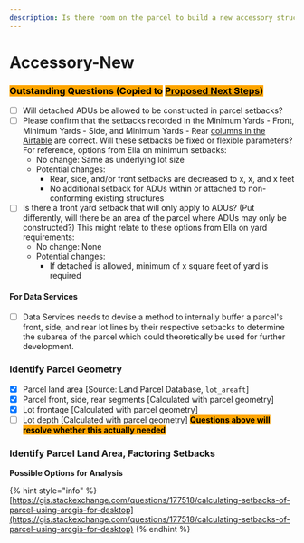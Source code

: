 ```yaml
---
description: Is there room on the parcel to build a new accessory structure?
---
```


# Accessory-New

### <mark style="background-color:orange;">Outstanding Questions (Copied to</mark> [<mark style="background-color:orange;">Proposed Next Steps</mark>](../../proposed-next-steps.md)<mark style="background-color:orange;">)</mark>

* [ ] Will detached ADUs be allowed to be constructed in parcel setbacks?
* [ ] Please confirm that the setbacks recorded in the Minimum Yards - Front, Minimum Yards - Side, and Minimum Yards - Rear [columns in the Airtable](../../assumptions-and-policy/citywide-dimensional-requirements.md) are correct. Will these setbacks be fixed or flexible parameters? For reference, options from Ella on minimum setbacks:
  * No change: Same as underlying lot size&#x20;
  * Potential changes:&#x20;
    * Rear, side, and/or front setbacks are decreased to x, x, and x feet&#x20;
    * No additional setback for ADUs within or attached to non-conforming existing structures&#x20;
* [ ] Is there a front yard setback that will only apply to ADUs? (Put differently, will there be an area of the parcel where ADUs may only be constructed?) This might relate to these options from Ella on yard requirements:
  * No change: None&#x20;
  * Potential changes:
    * If detached is allowed, minimum of x square feet of yard is required

#### For Data Services

* [ ] Data Services needs to devise a method to internally buffer a parcel's front, side, and rear lot lines by their respective setbacks to determine the subarea of the parcel which could theoretically be used for further development.&#x20;

### Identify Parcel Geometry

* [x] Parcel land area \[Source: Land Parcel Database, `lot_areaft`]
* [x] Parcel front, side, rear segments \[Calculated with parcel geometry]
* [x] Lot frontage \[Calculated with parcel geometry]
* [ ] Lot depth \[Calculated with parcel geometry] <mark style="background-color:orange;">**Questions above will resolve whether this actually needed**</mark>&#x20;

### Identify Parcel Land Area, Factoring Setbacks

**Possible Options for Analysis**

{% hint style="info" %}
[https://gis.stackexchange.com/questions/177518/calculating-setbacks-of-parcel-using-arcgis-for-desktop](https://gis.stackexchange.com/questions/177518/calculating-setbacks-of-parcel-using-arcgis-for-desktop)
{% endhint %}

